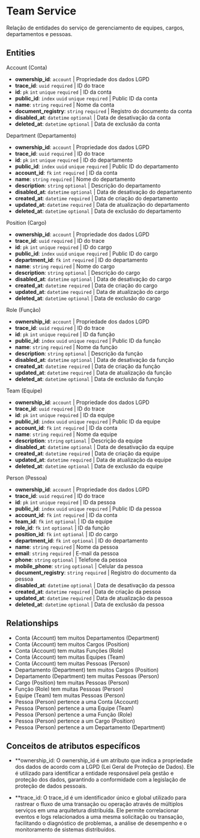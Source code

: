 # Team Service

Relação de entidades do serviço de gerenciamento de equipes, cargos, departamentos e pessoas.

## Entities

Account (Conta)

- **ownership_id**: `account` | Propriedade dos dados LGPD
- **trace_id**: `uuid` `required` | ID do trace
- **id**: `pk` `int` `unique` `required` | ID da conta
- **public_id**: `index` `uuid` `unique` `required` | Public ID da conta
- **name**: `string` `required` | Nome da conta
- **document_registry**: `string` `required` | Registro do documento da conta
- **disabled_at**: `datetime` `optional` | Data de desativação da conta
- **deleted_at**: `datetime` `optional` | Data de exclusão da conta

Department (Departamento)

- **ownership_id**: `account` | Propriedade dos dados LGPD
- **trace_id**: `uuid` `required` | ID do trace
- **id**: `pk` `int` `unique` `required` | ID do departamento
- **public_id**: `index` `uuid` `unique` `required` | Public ID do departamento
- **account_id**: `fk` `int` `required` | ID da conta
- **name**: `string` `required` | Nome do departamento
- **description**: `string` `optional` | Descrição do departamento
- **disabled_at**: `datetime` `optional` | Data de desativação do departamento
- **created_at**: `datetime` `required` | Data de criação do departamento
- **updated_at**: `datetime` `required` | Data de atualização do departamento
- **deleted_at**: `datetime` `optional` | Data de exclusão do departamento

Position (Cargo)

- **ownership_id**: `account` | Propriedade dos dados LGPD
- **trace_id**: `uuid` `required` | ID do trace
- **id**: `pk` `int` `unique` `required` | ID do cargo
- **public_id**: `index` `uuid` `unique` `required` | Public ID do cargo
- **department_id**: `fk` `int` `required` | ID do departamento
- **name**: `string` `required` | Nome do cargo
- **description**: `string` `optional` | Descrição do cargo
- **disabled_at**: `datetime` `optional` | Data de desativação do cargo
- **created_at**: `datetime` `required` | Data de criação do cargo
- **updated_at**: `datetime` `required` | Data de atualização do cargo
- **deleted_at**: `datetime` `optional` | Data de exclusão do cargo

Role (Função)

- **ownership_id**: `account` | Propriedade dos dados LGPD
- **trace_id**: `uuid` `required` | ID do trace
- **id**: `pk` `int` `unique` `required` | ID da função
- **public_id**: `index` `uuid` `unique` `required` | Public ID da função
- **name**: `string` `required` | Nome da função
- **description**: `string` `optional` | Descrição da função
- **disabled_at**: `datetime` `optional` | Data de desativação da função
- **created_at**: `datetime` `required` | Data de criação da função
- **updated_at**: `datetime` `required` | Data de atualização da função
- **deleted_at**: `datetime` `optional` | Data de exclusão da função

Team (Equipe)

- **ownership_id**: `account` | Propriedade dos dados LGPD
- **trace_id**: `uuid` `required` | ID do trace
- **id**: `pk` `int` `unique` `required` | ID da equipe
- **public_id**: `index` `uuid` `unique` `required` | Public ID da equipe
- **account_id**: `fk` `int` `required` | ID da conta
- **name**: `string` `required` | Nome da equipe
- **description**: `string` `optional` | Descrição da equipe
- **disabled_at**: `datetime` `optional` | Data de desativação da equipe
- **created_at**: `datetime` `required` | Data de criação da equipe
- **updated_at**: `datetime` `required` | Data de atualização da equipe
- **deleted_at**: `datetime` `optional` | Data de exclusão da equipe

Person (Pessoa)

- **ownership_id**: `account` | Propriedade dos dados LGPD
- **trace_id**: `uuid` `required` | ID do trace
- **id**: `pk` `int` `unique` `required` | ID da pessoa
- **public_id**: `index` `uuid` `unique` `required` | Public ID da pessoa
- **account_id**: `fk` `int` `required` | ID da conta
- **team_id**: `fk` `int` `optional` | ID da equipe
- **role_id**: `fk` `int` `optional` | ID da função
- **position_id**: `fk` `int` `optional` | ID do cargo
- **department_id**: `fk` `int` `optional` | ID do departamento
- **name**: `string` `required` | Nome da pessoa
- **email**: `string` `required` | E-mail da pessoa
- **phone**: `string` `optional` | Telefone da pessoa
- **mobile_phone**: `string` `optional` | Celular da pessoa
- **document_registry**: `string` `required` | Registro do documento da pessoa
- **disabled_at**: `datetime` `optional` | Data de desativação da pessoa
- **created_at**: `datetime` `required` | Data de criação da pessoa
- **updated_at**: `datetime` `required` | Data de atualização da pessoa
- **deleted_at**: `datetime` `optional` | Data de exclusão da pessoa

## Relationships

- Conta (Account) tem muitos Departamentos (Department)
- Conta (Account) tem muitos Cargos (Position)
- Conta (Account) tem muitas Funções (Role)
- Conta (Account) tem muitas Equipes (Team)
- Conta (Account) tem muitas Pessoas (Person)
- Departamento (Department) tem muitos Cargos (Position)
- Departamento (Department) tem muitas Pessoas (Person)
- Cargo (Position) tem muitas Pessoas (Person)
- Função (Role) tem muitas Pessoas (Person)
- Equipe (Team) tem muitas Pessoas (Person)
- Pessoa (Person) pertence a uma Conta (Account)
- Pessoa (Person) pertence a uma Equipe (Team)
- Pessoa (Person) pertence a uma Função (Role)
- Pessoa (Person) pertence a um Cargo (Position)
- Pessoa (Person) pertence a um Departamento (Department)

## Conceitos de atributos específicos

- **ownership_id: O ownership_id é um atributo que indica a propriedade dos dados de acordo com a LGPD (Lei Geral de Proteção de Dados). Ele é utilizado para identificar a entidade responsável pela gestão e proteção dos dados, garantindo a conformidade com a legislação de proteção de dados pessoais.

- **trace_id: O trace_id é um identificador único e global utilizado para rastrear o fluxo de uma transação ou operação através de múltiplos serviços em uma arquitetura distribuída. Ele permite correlacionar eventos e logs relacionados a uma mesma solicitação ou transação, facilitando o diagnóstico de problemas, a análise de desempenho e o monitoramento de sistemas distribuídos.
